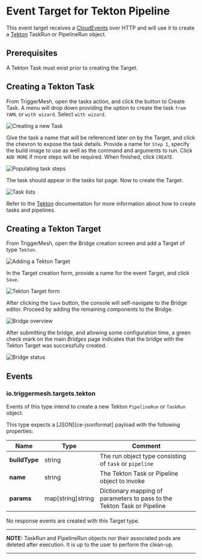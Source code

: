 # Event Target for Tekton Pipeline

This event target receives a [CloudEvents][ce] over HTTP and will use it to
create a [Tekton][tekton] TaskRun or PipelineRun object.

## Prerequisites

A Tekton Task must exist prior to creating the Target.

## Creating a Tekton Task

From TriggerMesh, open the tasks action, and click the button to Create Task. A
menu will drop down providing the option to create the task `from YAML` or `with wizard`.
Select `with wizard`.

![Creating a new Task](../images/tekton-target/tekton-task-1.png)

Give the task a name that will be referenced later on by the Target, and click
the chevron to expose the task details. Provide a name for `Step 1`, specify 
the build image to use as well as the command and arguments to run.  Click
`ADD MORE` if more steps will be required.  When finished, click `CREATE`.

![Populating task steps](../images/tekton-target/tekton-task-2.png)

The task should appear in the tasks list page.  Now to create the Target.

![Task lists](../images/tekton-target/tekton-task-3.png)

Refer to the [Tekton][tekton] documentation for more information about how to create
tasks and pipelines.


## Creating a Tekton Target

From TriggerMesh, open the Bridge creation screen and add a Target of type `Tekton`.

![Adding a Tekton Target](../images/tekton-target/bridge-create-1.png)

In the Target creation form, provide a name for the event Target, and click `Save`.

![Tekton Target form](../images/tekton-target/bridge-create-2.png)

After clicking the `Save` button, the console will self-navigate to the Bridge editor. Proceed by adding the remaining components to the Bridge.

![Bridge overview](../images/tekton-target/bridge-create-3.png)

After submitting the bridge, and allowing some configuration time, a green check mark on the main _Bridges_ page indicates that the bridge with the Tekton Target was successfully created.

![Bridge status](../images/bridge-status-green.png)

## Events

### io.triggermesh.targets.tekton

Events of this type intend to create a new Tekton `PipelineRun` or `TaskRun` object.

This type expects a [JSON][ce-jsonformat] payload with the following properties:

| Name  |  Type |  Comment |
|---|---|---|
| **buildType**| string  |  The run object type consisting of `task` or `pipeline` |
|  **name** |  string | The Tekton Task or Pipeline object to invoke  |
| **params**| map[string]string | Dictionary mapping of parameters to pass to the Tekton Task or Pipeline|

No response events are created with this Target type.

---
**NOTE:**
TaskRun and PipelineRun objects nor their associated pods are deleted after execution.
It is up to the user to perform the clean-up.

---

[ce]: https://cloudevents.io/
[tekton]: https://tekton.dev/

